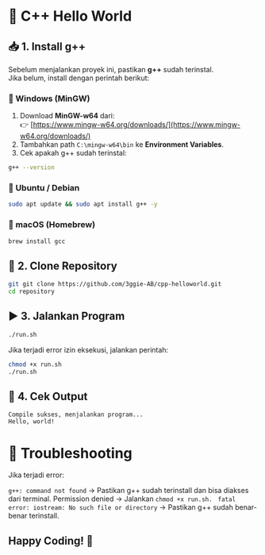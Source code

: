# 🚀 C++ Hello World

## 📥 1. Install g++
Sebelum menjalankan proyek ini, pastikan **g++** sudah terinstal.  
Jika belum, install dengan perintah berikut:

### **🔹 Windows (MinGW)**
1. Download **MinGW-w64** dari:  
   👉 [https://www.mingw-w64.org/downloads/](https://www.mingw-w64.org/downloads/)
2. Tambahkan path `C:\mingw-w64\bin` ke **Environment Variables**.
3. Cek apakah g++ sudah terinstal:
```sh
g++ --version
```
### **🔹 Ubuntu / Debian**
   ```sh
sudo apt update && sudo apt install g++ -y
   ```
### **🔹 macOS (Homebrew)**
   ```sh
brew install gcc
   ```

## 🔗 2. Clone Repository
```sh
git git clone https://github.com/3ggie-AB/cpp-helloworld.git
cd repository
```
## ▶️ 3. Jalankan Program
```sh
./run.sh
```
Jika terjadi error izin eksekusi, jalankan perintah:
```sh
chmod +x run.sh
./run.sh
```
## 🎯 4. Cek Output
```output
Compile sukses, menjalankan program...
Hello, world!
```

# 📌 Troubleshooting
Jika terjadi error:

``` g++: command not found ``` → Pastikan g++ sudah terinstall dan bisa diakses dari terminal.
Permission denied →  Jalankan ```chmod +x run.sh. ```
``` fatal error: iostream: No such file or directory ``` → Pastikan g++ sudah benar-benar terinstall.
## Happy Coding! 🚀